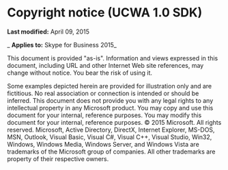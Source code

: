 
# Copyright notice (UCWA 1.0 SDK)

 **Last modified:** April 09, 2015

 _ **Applies to:** Skype for Business 2015_

This document is provided "as-is". Information and views expressed in this document, including URL and other Internet Web site references, may change without notice. You bear the risk of using it.

Some examples depicted herein are provided for illustration only and are fictitious. No real association or connection is intended or should be inferred.
This document does not provide you with any legal rights to any intellectual property in any Microsoft product. You may copy and use this document for your internal, reference purposes. You may modify this document for your internal, reference purposes.
© 2015 Microsoft. All rights reserved.
Microsoft, Active Directory, DirectX, Internet Explorer, MS-DOS, MSN, Outlook, Visual Basic, Visual C#, Visual C++, Visual Studio, Win32, Windows, Windows Media, Windows Server, and Windows Vista are trademarks of the Microsoft group of companies. All other trademarks are property of their respective owners.
